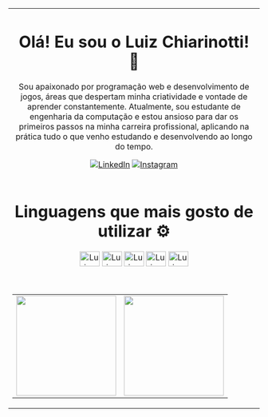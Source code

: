<table style="width: 100%;">
<tr>
<td>
<div align="center">
  <h1>Olá! Eu sou o Luiz Chiarinotti! 👋</h1>
  
  <p>Sou apaixonado por programação web e desenvolvimento de jogos, áreas que despertam minha criatividade e vontade de aprender constantemente. Atualmente, sou estudante de engenharia da computação e estou ansioso para dar os primeiros passos na minha carreira profissional, aplicando na prática tudo o que venho estudando e desenvolvendo ao longo do tempo.</p> 
  
  <a href="https://www.linkedin.com/in/luiz-filipe-chiarinotti-0b8bb5254/" target="_blank">
  <img src="https://custom-icon-badges.demolab.com/badge/LinkedIn-0A66C2?logo=linkedin-white&logoColor=fff" alt="LinkedIn"></a>
  <a href="https://www.instagram.com/luiz_chiarinotti/" target="_blank">
  <img src="https://img.shields.io/badge/Instagram-%23E4405F.svg?logo=Instagram&logoColor=white" alt="Instagram"></a>
</div><br>

<div align="center" style="display: inline_block">
  <h1>Linguagens que mais gosto de utilizar ⚙</h1>
  
  <img align="center" alt="Luiz-Js" height="30" width="40" src="https://cdn.jsdelivr.net/gh/devicons/devicon/icons/javascript/javascript-plain.svg">
  <img align="center" alt="Luiz-PHP" height="30" width="40" src="https://cdn.jsdelivr.net/gh/devicons/devicon/icons/php/php-original.svg">
  <img align="center" alt="Luiz-HTML" height="30" width="40" src="https://cdn.jsdelivr.net/gh/devicons/devicon/icons/html5/html5-original.svg">
  <img align="center" alt="Luiz-CSS" height="30" width="40" src="https://cdn.jsdelivr.net/gh/devicons/devicon/icons/css3/css3-original.svg">
  <img align="center" alt="Luiz-Csharp" height="30" width="40" src="https://cdn.jsdelivr.net/gh/devicons/devicon/icons/csharp/csharp-original.svg">
</div><br><br>

<table align="center">
  <tr>
    <td>
      <a href="https://github.com/Chiarinotti1022" target="_blank">
        <img height="200" src="https://github-readme-stats.vercel.app/api?username=Chiarinotti1022&show_icons=true&theme=dark"/></a>
    </td>
    <td>
      <a href="https://github.com/Chiarinotti1022" target="_blank">
        <img height="200" src="https://github-readme-stats.vercel.app/api/top-langs/?username=Chiarinotti1022&layout=compact&langs_count=8&theme=dark"/></a>
    </td>
  </tr>
</table>
</td>
</tr>
</table>
<!--
<div style="display: flex; gap: 10px">
  <a href="https://github.com/Chiarinotti1022/github-readme-stats">
  <img src="https://github-readme-stats.vercel.app/api/pin/?username=Chiarinotti1022&repo=Chiarinotti1022&theme=dark"></a>
</div>
-->
